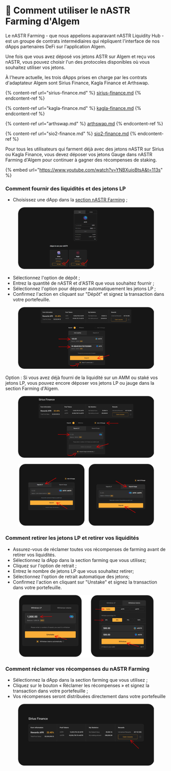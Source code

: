 # 🦈 Comment utiliser le nASTR Farming d'Algem

Le nASTR Farming - que nous appelions auparavant nASTR Liquidity Hub - est un groupe de contrats intermédiaires qui répliquent l'interface de nos dApps partenaires DeFi sur l'application Algem.

Une fois que vous avez déposé vos jetons ASTR sur Algem et reçu vos nASTR, vous pouvez choisir l'un des protocoles disponibles où vous souhaitez utiliser vos jetons.

À l'heure actuelle, les trois dApps prises en charge par les contrats d'adaptateur Algem sont Sirius Finance, Kagla Finance et Arthswap.

{% content-ref url="sirius-finance.md" %}
[sirius-finance.md](sirius-finance.md)
{% endcontent-ref %}

{% content-ref url="kagla-finance.md" %}
[kagla-finance.md](kagla-finance.md)
{% endcontent-ref %}

{% content-ref url="arthswap.md" %}
[arthswap.md](arthswap.md)
{% endcontent-ref %}

{% content-ref url="sio2-finance.md" %}
[sio2-finance.md](sio2-finance.md)
{% endcontent-ref %}

Pour tous les utilisateurs qui farment déjà avec des jetons nASTR sur Sirius ou Kagla Finance, vous devez déposer vos jetons Gauge dans nASTR Farming d'Algem pour continuer à gagner des récompenses de staking.

{% embed url="https://www.youtube.com/watch?v=YNBXuioBtsA&t=113s" %}

### Comment fournir des liquidités et des jetons LP

* Choisissez une dApp dans la [section nASTR Farming](https://app.algem.io/liquid-staking) ;

<figure><img src="../../.gitbook/assets/nASTR Liquidity hub.png" alt=""><figcaption></figcaption></figure>

* Sélectionnez l'option de dépôt ;
* Entrez la quantité de nASTR et d'ASTR que vous souhaitez fournir ;
* Sélectionnez l'option pour déposer automatiquement les jetons LP ;
* Confirmez l'action en cliquant sur "Dépôt" et signez la transaction dans votre portefeuille.

<figure><img src="../../.gitbook/assets/Adapter contract 1 (1).png" alt=""><figcaption></figcaption></figure>

Option : Si vous avez déjà fourni de la liquidité sur un AMM ou staké vos jetons LP, vous pouvez encore déposer vos jetons LP ou jauge dans la section Farming d'Algem.

<figure><img src="../../.gitbook/assets/Adapter contract 2.png" alt=""><figcaption></figcaption></figure>

<figure><img src="../../.gitbook/assets/Adapter contract 4.png" alt=""><figcaption></figcaption></figure>

### Comment retirer les jetons LP et retirer vos liquidités

* Assurez-vous de réclamer toutes vos récompenses de farming avant de retirer vos liquidités.
* Sélectionnez la dApp dans la section farming que vous utilisez;
* Cliquez sur l'option de retrait ;
* Entrez le nombre de jetons LP que vous souhaitez retirer;
* Sélectionnez l'option de retrait automatique des jetons;&#x20;
* Confirmez l'action en cliquant sur "Unstake" et signez la transaction dans votre portefeuille.

<figure><img src="../../.gitbook/assets/Adapter contract 3.png" alt=""><figcaption></figcaption></figure>

### Comment réclamer vos récompenses du nASTR Farming&#x20;

* Sélectionnez la dApp dans la section farming que vous utilisez ;
* Cliquez sur le bouton « Réclamer les récompenses » et signez la transaction dans votre portefeuille ;
* Vos récompenses seront distribuées directement dans votre portefeuille

<figure><img src="../../.gitbook/assets/Adapter contract 5.png" alt=""><figcaption></figcaption></figure>
